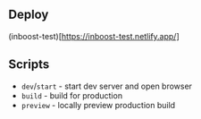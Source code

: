 ## Deploy
(inboost-test)[https://inboost-test.netlify.app/]

## Scripts

- `dev`/`start` - start dev server and open browser
- `build` - build for production
- `preview` - locally preview production build

